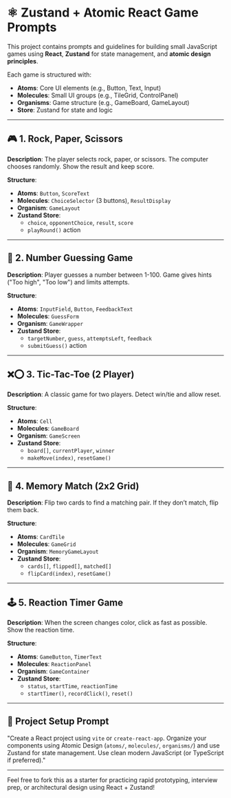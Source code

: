 # ⚛️ Zustand + Atomic React Game Prompts

This project contains prompts and guidelines for building small JavaScript games using **React**, **Zustand** for state management, and **atomic design principles**.

Each game is structured with:

- **Atoms**: Core UI elements (e.g., Button, Text, Input)
- **Molecules**: Small UI groups (e.g., TileGrid, ControlPanel)
- **Organisms**: Game structure (e.g., GameBoard, GameLayout)
- **Store**: Zustand for state and logic

---

## 🎮 1. Rock, Paper, Scissors

**Description**: The player selects rock, paper, or scissors. The computer chooses randomly. Show the result and keep score.

**Structure**:

- **Atoms**: `Button`, `ScoreText`
- **Molecules**: `ChoiceSelector` (3 buttons), `ResultDisplay`
- **Organism**: `GameLayout`
- **Zustand Store**:
  - `choice`, `opponentChoice`, `result`, `score`
  - `playRound()` action

---

## 🔢 2. Number Guessing Game

**Description**: Player guesses a number between 1-100. Game gives hints ("Too high", "Too low") and limits attempts.

**Structure**:

- **Atoms**: `InputField`, `Button`, `FeedbackText`
- **Molecules**: `GuessForm`
- **Organism**: `GameWrapper`
- **Zustand Store**:
  - `targetNumber`, `guess`, `attemptsLeft`, `feedback`
  - `submitGuess()` action

---

## ❌⭕ 3. Tic-Tac-Toe (2 Player)

**Description**: A classic game for two players. Detect win/tie and allow reset.

**Structure**:

- **Atoms**: `Cell`
- **Molecules**: `GameBoard`
- **Organism**: `GameScreen`
- **Zustand Store**:
  - `board[]`, `currentPlayer`, `winner`
  - `makeMove(index)`, `resetGame()`

---

## 🧠 4. Memory Match (2x2 Grid)

**Description**: Flip two cards to find a matching pair. If they don’t match, flip them back.

**Structure**:

- **Atoms**: `CardTile`
- **Molecules**: `GameGrid`
- **Organism**: `MemoryGameLayout`
- **Zustand Store**:
  - `cards[]`, `flipped[]`, `matched[]`
  - `flipCard(index)`, `resetGame()`

---

## 🕹️ 5. Reaction Timer Game

**Description**: When the screen changes color, click as fast as possible. Show the reaction time.

**Structure**:

- **Atoms**: `GameButton`, `TimerText`
- **Molecules**: `ReactionPanel`
- **Organism**: `GameContainer`
- **Zustand Store**:
  - `status`, `startTime`, `reactionTime`
  - `startTimer()`, `recordClick()`, `reset()`

---

## 🧰 Project Setup Prompt

"Create a React project using `vite` or `create-react-app`. Organize your components using Atomic Design (`atoms/`, `molecules/`, `organisms/`) and use Zustand for state management. Use clean modern JavaScript (or TypeScript if preferred)."

---

Feel free to fork this as a starter for practicing rapid prototyping, interview prep, or architectural design using React + Zustand!
